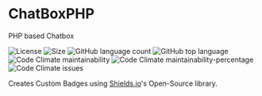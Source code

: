 # ChatBoxPHP
PHP based Chatbox

![License](https://img.shields.io/github/license/UltraStudioLTD/ChatBoxPHP)
![Size](https://img.shields.io/github/repo-size/UltraStudioLTD/ChatBoxPHP)
![GitHub language count](https://img.shields.io/github/languages/count/UltraStudioLTD/ChatBoxPHP)
![GitHub top language](https://img.shields.io/github/languages/top/UltraStudioLTD/ChatBoxPHP)
![Code Climate maintainability](https://img.shields.io/codeclimate/maintainability/UltraStudioLTD/ChatBoxPHP?logo=code-climate)
![Code Climate maintainability-percentage](https://img.shields.io/codeclimate/maintainability-percentage/UltraStudioLTD/ChatBoxPHP)
![Code Climate issues](https://img.shields.io/codeclimate/issues/UltraStudioLTD/ChatBoxPHP)

Creates Custom Badges using [Shields.io](https://shields.io/)'s Open-Source library.
